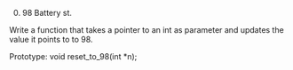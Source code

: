 0. 98 Battery st.

Write a function that takes a pointer to an int as parameter and updates the value it points to to 98.

Prototype: void reset_to_98(int *n);
